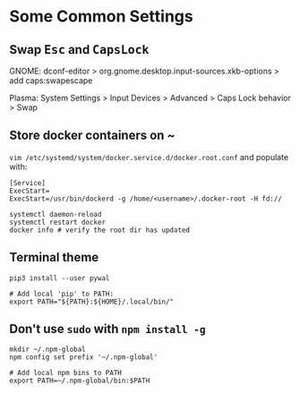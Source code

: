 # Some Common Settings

## Swap <kbd>Esc</kbd> and <kbd>CapsLock</kbd>

GNOME: dconf-editor > org.gnome.desktop.input-sources.xkb-options > add caps:swapescape

Plasma: System Settings > Input Devices > Advanced > Caps Lock behavior > Swap

## Store docker containers on ~

`vim /etc/systemd/system/docker.service.d/docker.root.conf` and populate with:

```
[Service]
ExecStart=
ExecStart=/usr/bin/dockerd -g /home/<username>/.docker-root -H fd://
```

```
systemctl daemon-reload
systemctl restart docker
docker info # verify the root dir has updated
```

## Terminal theme

```
pip3 install --user pywal

# Add local 'pip' to PATH:
export PATH="${PATH}:${HOME}/.local/bin/"
```

## Don't use `sudo` with `npm install -g`

```
mkdir ~/.npm-global
npm config set prefix '~/.npm-global'

# Add local npm bins to PATH
export PATH=~/.npm-global/bin:$PATH
```
